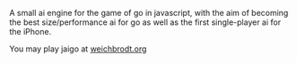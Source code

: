 A small ai engine for the game of go in javascript, with the aim of becoming the best size/performance ai for go as well as the first single-player ai for the iPhone.

You may play jaigo at [weichbrodt.org](http://www.weichbrodt.org/jaigo/r1/tetsuki.html)